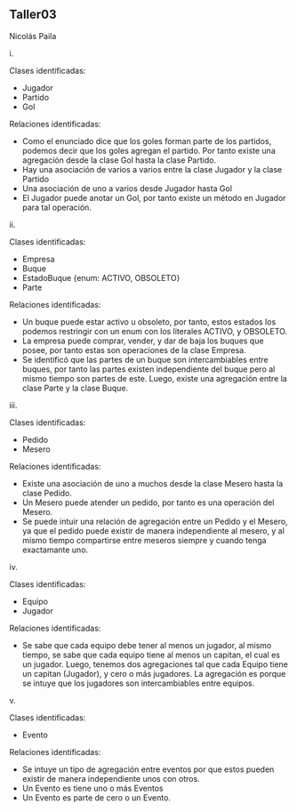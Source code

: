 
## Taller03

Nicolás Paila

i.

Clases identificadas:
* Jugador
* Partido
* Gol

Relaciones identificadas:
* Como el enunciado dice que los goles forman parte de los partidos, podemos decir que los goles agregan el partido. Por tanto existe una agregación desde la clase Gol hasta la clase Partido.
* Hay una asociación de varios a varios entre la clase Jugador y la clase Partido 
* Una asociación de uno a varios desde Jugador hasta Gol
* El Jugador puede anotar un Gol, por tanto existe un método en Jugador para tal operación.

ii.

Clases identificadas:
* Empresa
* Buque
* EstadoBuque {enum: ACTIVO, OBSOLETO}
* Parte

Relaciones identificadas:
* Un buque puede estar activo u obsoleto, por tanto, estos estados los podemos restringir con un enum con los literales ACTIVO, y OBSOLETO.
* La empresa puede comprar, vender, y dar de baja los buques que posee, por tanto estas son operaciones de la clase Empresa.
* Se identificó que las partes de un buque son intercambiables entre buques, por tanto las partes existen independiente del buque pero al mismo tiempo son partes de este. Luego, existe una agregación entre la clase Parte y la clase Buque.


iii.

Clases identificadas:
* Pedido
* Mesero

Relaciones identificadas:
* Existe una asociación de uno a muchos desde la clase Mesero hasta la clase Pedido.
* Un Mesero puede atender un pedido, por tanto es una operación del Mesero.
* Se puede intuir una relación de agregación entre un Pedido y el Mesero, ya que el pedido puede existir de manera independiente al mesero, y al mismo tiempo compartirse entre meseros siempre y cuando tenga exactamante uno.

iv.

Clases identificadas:
* Equipo
* Jugador

Relaciones identificadas:
* Se sabe que cada equipo debe tener al menos un jugador, al mismo tiempo, se sabe que cada equipo tiene al menos un capitan, el cual es un jugador. Luego, tenemos dos agregaciones tal que cada Equipo tiene un capitan (Jugador), y cero o más jugadores. La agregación es porque se intuye que los jugadores son intercambiables entre equipos.

v.

Clases identificadas:
* Evento

Relaciones identificadas:
* Se intuye un tipo de agregación entre eventos por que estos pueden existir de manera independiente unos con otros.
* Un Evento es tiene uno o más Eventos
* Un Evento es parte de cero o un Evento.
